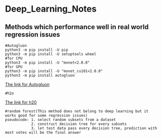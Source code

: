 # Deep_Learning_Notes
## Methods which performance well in real world regression issues

 ```
#Autogluon
python3 -m pip install -U pip
python3 -m pip install -U setuptools wheel
#for CPU 
python3 -m pip install -U "mxnet<2.0.0"
#for GPU
python3 -m pip install -U "mxnet_cu101<2.0.0"
python3 -m pip install autogluon
 ```
[The link for Autogluon](https://github.com/awslabs/autogluon)

 ```
#h2o
 ```
 [The link for h20](https://www.h2o.ai/products/h2o/)
 
```
#random forest(This method does not belong to deep learning but it works good for some regression issues)
pseudocode: 1. select random subsets from a dataset
            2. construct decision tree for every subsets
            3. let test data pass every decision tree, prediction with most votes will be the final answer
```
